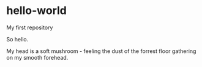 # hello-world
My first repository

So hello.

My head is a soft mushroom - feeling the dust of the forrest floor gathering on my smooth forehead. 

